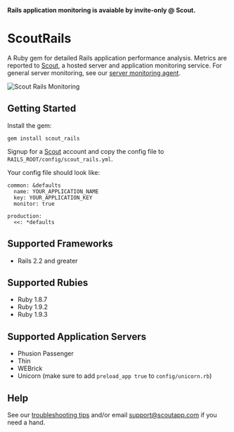 __Rails application monitoring is avaiable by invite-only @ Scout.__

# ScoutRails

A Ruby gem for detailed Rails application performance analysis. Metrics are reported to [Scout](https://scoutapp.com), a hosted server and application monitoring service. For general server monitoring, see our [server monitoring agent](https://github.com/scoutapp/scout-client).

![Scout Rails Monitoring](https://img.skitch.com/20120714-frkr9i1pyjgn58uqrwqh55yfb8.jpg)

## Getting Started

Install the gem:

    gem install scout_rails
    
Signup for a [Scout](https://scoutapp.com) account and copy the config file to `RAILS_ROOT/config/scout_rails.yml`.

Your config file should look like:

    common: &defaults
      name: YOUR_APPLICATION_NAME
      key: YOUR_APPLICATION_KEY
      monitor: true

    production:
      <<: *defaults
      
## Supported Frameworks

* Rails 2.2 and greater

## Supported Rubies

* Ruby 1.8.7
* Ruby 1.9.2
* Ruby 1.9.3

## Supported Application Servers

* Phusion Passenger
* Thin
* WEBrick
* Unicorn (make sure to add `preload_app true` to `config/unicorn.rb`)

## Help

See our [troubleshooting tips](https://scoutapp.com/info/support_app_monitoring) and/or email support@scoutapp.com if you need a hand.

